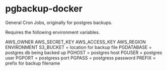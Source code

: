 # pgbackup-docker
General Cron Jobs, originally for postgres backups.

Requires the following environment variables.

AWS_OWNER
AWS_SECRET_KEY
AWS_ACCESS_KEY
AWS_REGION
ENVIRONMENT
S3_BUCKET = location for backup file
PGDATABASE = postgres db being backed up
PGHOST = postgres host
PGUSER = postgres user
PGPORT = postgress port
PGPASS = postgress password
PREFIX = prefix for backup filename
